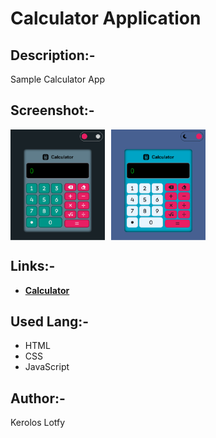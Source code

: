 # Calculator Application

## Description:-

Sample Calculator App

## Screenshot:-

<div style="display: flex; gap: 10px; ">
  <img src="media/Screen%20Shot%202025-09-09%20at%2006.07.06.png" alt="Calculator Screenshot" style=" width: 30%; height: auto;">
  <img src="media/Screen%20Shot%202025-09-09%20at%2006.07.11.png" alt="Calculator Screenshot" style="width: 30%; height: auto;">
</div>


## Links:-

- **[Calculator](https://keroloslotfy.github.io/Calculator/)**

## Used Lang:-

- HTML
- CSS
- JavaScript

## Author:-

Kerolos Lotfy


